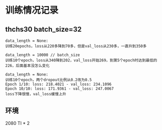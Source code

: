 # 训练情况记录

## thchs30 batch_size=32

```
data_length = None:
训练20epochs，loss从220多降到70多，但是val_loss从230多，一直升到350多

data_length = 10000 // batch_size
训练10个epoch，loss从340降到202，val_loss开始269，到第5个epoch时达到最低的226，后面基本没怎么变化

data_length = None:
训练10个epoch，两个dropout比例从0.2改为0.5
Epoch 1/10: loss: 218.4021 - val_loss: 234.1096
Epoch 10/10: loss: 171.9361 - val_loss: 247.0067
loss下降很慢，val_loss缓慢上升
```



## 环境

2080 TI * 2
